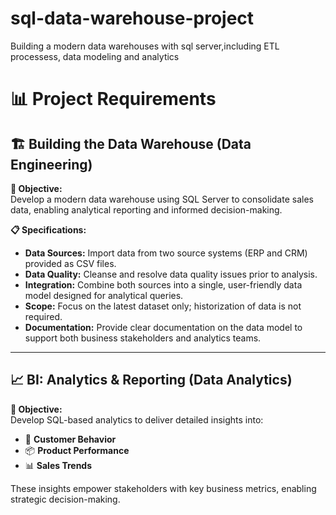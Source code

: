 # sql-data-warehouse-project
Building a modern data warehouses with sql server,including ETL processess, data modeling and analytics
# 📊 Project Requirements

## 🏗️ Building the Data Warehouse (Data Engineering)

**🎯 Objective:**  
Develop a modern data warehouse using SQL Server to consolidate sales data, enabling analytical reporting and informed decision-making.

**📋 Specifications:**
- **Data Sources:** Import data from two source systems (ERP and CRM) provided as CSV files.
- **Data Quality:** Cleanse and resolve data quality issues prior to analysis.
- **Integration:** Combine both sources into a single, user-friendly data model designed for analytical queries.
- **Scope:** Focus on the latest dataset only; historization of data is not required.
- **Documentation:** Provide clear documentation on the data model to support both business stakeholders and analytics teams.

---

## 📈 BI: Analytics & Reporting (Data Analytics)

**🎯 Objective:**  
Develop SQL-based analytics to deliver detailed insights into:
- 🧠 **Customer Behavior**
- 📦 **Product Performance**
- 📊 **Sales Trends**

These insights empower stakeholders with key business metrics, enabling strategic decision-making.
